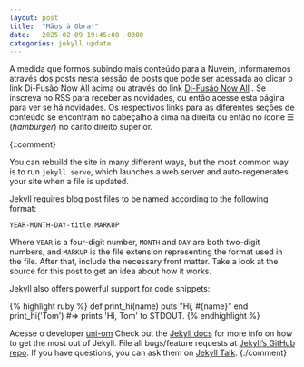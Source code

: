 ```yaml
---
layout: post
title:  "Mãos à Obra!"
date:   2025-02-09 19:45:08 -0300
categories: jekyll update
---
```

A medida que formos subindo mais conteúdo para a Nuvem, informaremos através dos posts nesta sessão de posts que pode ser acessada ao clicar o link Di-Fusão Now All acima ou através do link [Di-Fusão Now All] . Se inscreva no RSS para receber as novidades, ou então acesse esta página para ver se há novidades. Os respectivos links para as diferentes seções de conteúdo se encontram no cabeçalho à cima na direita ou então no ícone ☰ (*hambúrger*) no canto direito superior.

{::comment}


You can rebuild the site in many different ways, but the most common way is to run `jekyll serve`, which launches a web server and auto-regenerates your site when a file is updated.

Jekyll requires blog post files to be named according to the following format:

`YEAR-MONTH-DAY-title.MARKUP`

Where `YEAR` is a four-digit number, `MONTH` and `DAY` are both two-digit numbers, and `MARKUP` is the file extension representing the format used in the file. After that, include the necessary front matter. Take a look at the source for this post to get an idea about how it works.

Jekyll also offers powerful support for code snippets:

{% highlight ruby %}
def print_hi(name)
  puts "Hi, #{name}"
end
print_hi('Tom')
#=> prints 'Hi, Tom' to STDOUT.
{% endhighlight %}



Acesse o developer [uni-om]
Check out the [Jekyll docs][jekyll-docs] for more info on how to get the most out of Jekyll. File all bugs/feature requests at [Jekyll’s GitHub repo][jekyll-gh]. If you have questions, you can ask them on [Jekyll Talk][jekyll-talk].
{:/comment}

[jekyll-docs]: https://jekyllrb.com/docs/home
[jekyll-gh]:   https://github.com/jekyll/jekyll
[jekyll-talk]: https://talk.jekyllrb.com/
[uni-om]:      https://github.com/uni-om
[Di-Fusão Now All]: https://uni-om.github.io/
